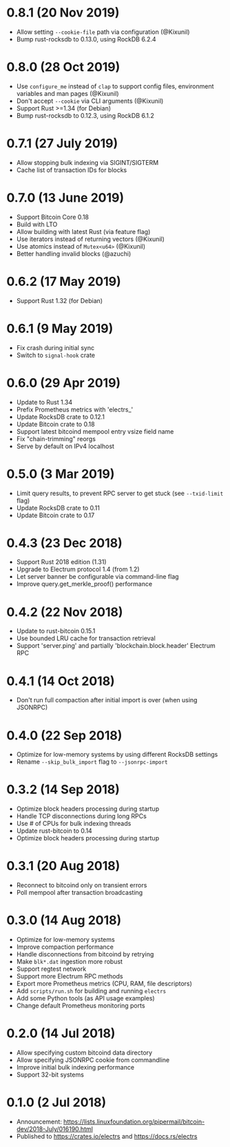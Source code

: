 # 0.8.1 (20 Nov 2019)

- Allow setting `--cookie-file` path via configuration (@Kixunil)
- Bump rust-rocksdb to 0.13.0, using RockDB 6.2.4

# 0.8.0 (28 Oct 2019)

- Use `configure_me` instead of `clap` to support config files, environment variables and man pages (@Kixunil)
- Don't accept `--cookie` via CLI arguments (@Kixunil)
- Support Rust >=1.34 (for Debian)
- Bump rust-rocksdb to 0.12.3, using RockDB 6.1.2

# 0.7.1 (27 July 2019)

- Allow stopping bulk indexing via SIGINT/SIGTERM
- Cache list of transaction IDs for blocks

# 0.7.0 (13 June 2019)

- Support Bitcoin Core 0.18
- Build with LTO
- Allow building with latest Rust (via feature flag)
- Use iterators instead of returning vectors (@Kixunil)
- Use atomics instead of `Mutex<u64>` (@Kixunil)
- Better handling invalid blocks (@azuchi)

# 0.6.2 (17 May 2019)

- Support Rust 1.32 (for Debian)

# 0.6.1 (9 May 2019)

- Fix crash during initial sync
- Switch to `signal-hook` crate

# 0.6.0 (29 Apr 2019)

- Update to Rust 1.34
- Prefix Prometheus metrics with 'electrs\_'
- Update RocksDB crate to 0.12.1
- Update Bitcoin crate to 0.18
- Support latest bitcoind mempool entry vsize field name
- Fix "chain-trimming" reorgs
- Serve by default on IPv4 localhost

# 0.5.0 (3 Mar 2019)

- Limit query results, to prevent RPC server to get stuck (see `--txid-limit` flag)
- Update RocksDB crate to 0.11
- Update Bitcoin crate to 0.17

# 0.4.3 (23 Dec 2018)

- Support Rust 2018 edition (1.31)
- Upgrade to Electrum protocol 1.4 (from 1.2)
- Let server banner be configurable via command-line flag
- Improve query.get_merkle_proof() performance

# 0.4.2 (22 Nov 2018)

- Update to rust-bitcoin 0.15.1
- Use bounded LRU cache for transaction retrieval
- Support 'server.ping' and partially 'blockchain.block.header' Electrum RPC

# 0.4.1 (14 Oct 2018)

- Don't run full compaction after initial import is over (when using JSONRPC)

# 0.4.0 (22 Sep 2018)

- Optimize for low-memory systems by using different RocksDB settings
- Rename `--skip_bulk_import` flag to `--jsonrpc-import`

# 0.3.2 (14 Sep 2018)

- Optimize block headers processing during startup
- Handle TCP disconnections during long RPCs
- Use # of CPUs for bulk indexing threads
- Update rust-bitcoin to 0.14
- Optimize block headers processing during startup

# 0.3.1 (20 Aug 2018)

- Reconnect to bitcoind only on transient errors
- Poll mempool after transaction broadcasting

# 0.3.0 (14 Aug 2018)

- Optimize for low-memory systems
- Improve compaction performance
- Handle disconnections from bitcoind by retrying
- Make `blk*.dat` ingestion more robust
- Support regtest network
- Support more Electrum RPC methods
- Export more Prometheus metrics (CPU, RAM, file descriptors)
- Add `scripts/run.sh` for building and running `electrs`
- Add some Python tools (as API usage examples)
- Change default Prometheus monitoring ports

# 0.2.0 (14 Jul 2018)

- Allow specifying custom bitcoind data directory
- Allow specifying JSONRPC cookie from commandline
- Improve initial bulk indexing performance
- Support 32-bit systems

# 0.1.0 (2 Jul 2018)

- Announcement: https://lists.linuxfoundation.org/pipermail/bitcoin-dev/2018-July/016190.html
- Published to https://crates.io/electrs and https://docs.rs/electrs
